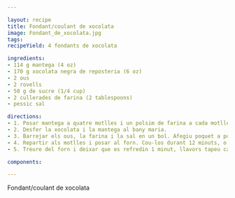 ```yaml
---

layout: recipe
title: Fondant/coulant de xocolata
image: Fondant_de_xocolata.jpg
tags: 
recipeYield: 4 fondants de xocolata

ingredients:
- 114 g mantega (4 oz)
- 170 g xocolata negra de reposteria (6 oz)
- 2 ous
- 2 rovells
- 50 g de sucre (1/4 cup)
- 2 cullerades de farina (2 tablespoons)
- pessic sal

directions:
- 1. Posar mantega a quatre motlles i un polsim de farina a cada motlle. Escalfeu el forn a 230C (450F).
- 2. Desfer la xocolata i la mantega al bany maria.
- 3. Barrejar els ous, la farina i la sal en un bol. Afegiu poquet a poquet la xocolata i mantega foses mentres barregeu.
- 4. Repartir als motlles i posar al forn. Cou-los durant 12 minuts, o fins que els costats quedin ben fets i el mig encara sigui tou.
- 5. Treure del forn i deixar que es refredin 1 minut, llavors tapeu cada fondant amb un plat de postre. Amb cuidado, invertiu cada un i espereu uns 10 segons abans de treure els motlles. Servir immediatament. Es pot servir amb una bola de gelat de vainilla.

components:

---
```

Fondant/coulant de xocolata
